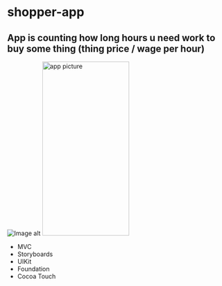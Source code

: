 # shopper-app

## App is counting how long hours u need work to buy some thing (thing price / wage per hour)

![Image alt](https://github.com/kgbshka/shopper-app/raw/main/main.png)
<img src="https://github.com/kgbshka/shopper-app/raw/main/main.png" alt="app picture" width="200" height="400">

- MVC
- Storyboards
- UIKit
- Foundation
- Cocoa Touch
